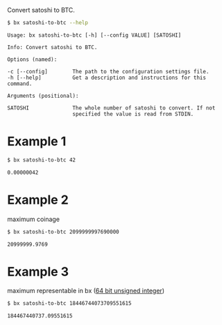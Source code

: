 Convert satoshi to BTC.
```sh
$ bx satoshi-to-btc --help
```
```
Usage: bx satoshi-to-btc [-h] [--config VALUE] [SATOSHI]                 

Info: Convert satoshi to BTC.                                            

Options (named):

-c [--config]        The path to the configuration settings file.        
-h [--help]          Get a description and instructions for this command.

Arguments (positional):

SATOSHI              The whole number of satoshi to convert. If not      
                     specified the value is read from STDIN.
```
# Example 1
```sh
$ bx satoshi-to-btc 42
```
```
0.00000042
```
# Example 2
maximum coinage
```sh
$ bx satoshi-to-btc 2099999997690000
```
```
20999999.9769
```
# Example 3
maximum representable in bx ([64 bit unsigned integer](http://en.wikipedia.org/wiki/Wheat_and_chessboard_problem))
```sh
$ bx satoshi-to-btc 18446744073709551615
```
```
184467440737.09551615
```